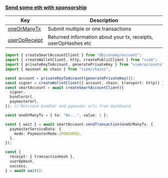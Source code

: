 ### [Send some eth with sponsorship](https://bcnmy.github.io/biconomy-client-sdk/classes/BiconomySmartAccountV2.html#sendTransaction)

| Key                                                                               | Description                                                    |
| --------------------------------------------------------------------------------- | -------------------------------------------------------------- |
| [oneOrManyTx](https://bcnmy.github.io/biconomy-client-sdk/types/Transaction.html) | Submit multiple or one transactions                            |
| [userOpReceipt](https://bcnmy.github.io/biconomy-client-sdk/types/UserOpReceipt)  | Returned information about your tx, receipts, userOpHashes etc |

```typescript
import { createSmartAccountClient } from "@biconomy/account";
import { createWalletClient, http, createPublicClient } from "viem";
import { privateKeyToAccount, generatePrivateKey } from "viem/accounts";
import { mainnet as chain } from "viem/chains";

const account = privateKeyToAccount(generatePrivateKey());
const signer = createWalletClient({ account, chain, transport: http() });
const smartAccount = await createSmartAccountClient({
  signer,
  bundlerUrl,
  paymasterUrl,
}); // Retrieve bundler and pymaster urls from dashboard

const oneOrManyTx = { to: "0x...", value: 1 };

const { wait } = await smartAccount.sendTransaction(oneOrManyTx, {
  paymasterServiceData: {
    mode: PaymasterMode.SPONSORED,
  },
});

const {
  receipt: { transactionHash },
  userOpHash,
  success,
} = await wait();
```
